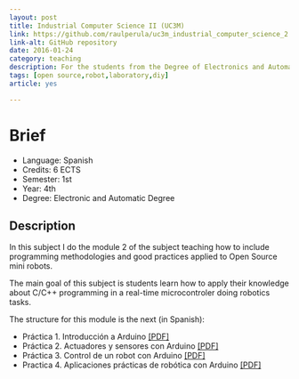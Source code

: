 ```yaml
---
layout: post
title: Industrial Computer Science II (UC3M)
link: https://github.com/raulperula/uc3m_industrial_computer_science_2.git
link-alt: GitHub repository
date: 2016-01-24
category: teaching
description: For the students from the Degree of Electronics and Automation
tags: [open source,robot,laboratory,diy]
article: yes

---
```


# Brief

* Language: Spanish
* Credits: 6 ECTS
* Semester: 1st
* Year: 4th
* Degree: Electronic and Automatic Degree

## Description

In this subject I do the module 2 of the subject teaching how to include programming methodologies and good practices applied to Open Source mini robots.

The main goal of this subject is students learn how to apply their knowledge about C/C++ programming in a real-time microcontroler doing robotics tasks.

The structure for this module is the next  (in Spanish):

* Práctica 1. Introducción a Arduino [[PDF]]()
* Práctica 2. Actuadores y sensores con Arduino [[PDF]]()
* Práctica 3. Control de un robot con Arduino [[PDF]]()
* Practica 4. Aplicaciones prácticas de robótica con Arduino [[PDF]]()
